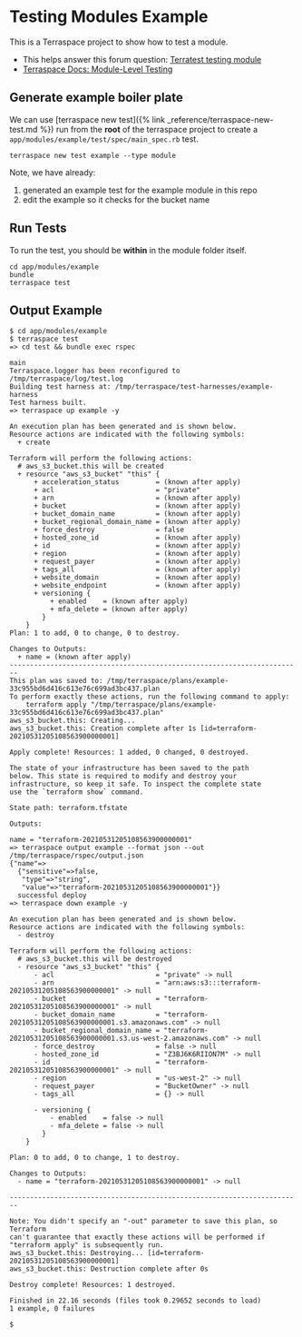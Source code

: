 # Testing Modules Example

This is a Terraspace project to show how to test a module.

* This helps answer this forum question: [Terratest testing module](https://community.boltops.com/t/terratest-testing-module/708)
* [Terraspace Docs: Module-Level Testing](https://terraspace.cloud/docs/testing/module/)

## Generate example boiler plate

We can use [terraspace new test]({% link _reference/terraspace-new-test.md %}) run from the **root** of the terraspace project to create a `app/modules/example/test/spec/main_spec.rb` test.

    terraspace new test example --type module

Note, we have already:

1. generated an example test for the example module in this repo
2. edit the example so it checks for the bucket name

## Run Tests

To run the test, you should be **within** in the module folder itself.

    cd app/modules/example
    bundle
    terraspace test

## Output Example


    $ cd app/modules/example
    $ terraspace test
    => cd test && bundle exec rspec

    main
    Terraspace.logger has been reconfigured to /tmp/terraspace/log/test.log
    Building test harness at: /tmp/terraspace/test-harnesses/example-harness
    Test harness built.
    => terraspace up example -y

    An execution plan has been generated and is shown below.
    Resource actions are indicated with the following symbols:
      + create

    Terraform will perform the following actions:
      # aws_s3_bucket.this will be created
      + resource "aws_s3_bucket" "this" {
          + acceleration_status         = (known after apply)
          + acl                         = "private"
          + arn                         = (known after apply)
          + bucket                      = (known after apply)
          + bucket_domain_name          = (known after apply)
          + bucket_regional_domain_name = (known after apply)
          + force_destroy               = false
          + hosted_zone_id              = (known after apply)
          + id                          = (known after apply)
          + region                      = (known after apply)
          + request_payer               = (known after apply)
          + tags_all                    = (known after apply)
          + website_domain              = (known after apply)
          + website_endpoint            = (known after apply)
          + versioning {
              + enabled    = (known after apply)
              + mfa_delete = (known after apply)
            }
        }
    Plan: 1 to add, 0 to change, 0 to destroy.

    Changes to Outputs:
      + name = (known after apply)
    ------------------------------------------------------------------------
    This plan was saved to: /tmp/terraspace/plans/example-33c955bd6d416c613e76c699ad3bc437.plan
    To perform exactly these actions, run the following command to apply:
        terraform apply "/tmp/terraspace/plans/example-33c955bd6d416c613e76c699ad3bc437.plan"
    aws_s3_bucket.this: Creating...
    aws_s3_bucket.this: Creation complete after 1s [id=terraform-20210531205108563900000001]

    Apply complete! Resources: 1 added, 0 changed, 0 destroyed.

    The state of your infrastructure has been saved to the path
    below. This state is required to modify and destroy your
    infrastructure, so keep it safe. To inspect the complete state
    use the `terraform show` command.

    State path: terraform.tfstate

    Outputs:

    name = "terraform-20210531205108563900000001"
    => terraspace output example --format json --out /tmp/terraspace/rspec/output.json
    {"name"=>
      {"sensitive"=>false,
       "type"=>"string",
       "value"=>"terraform-20210531205108563900000001"}}
      successful deploy
    => terraspace down example -y

    An execution plan has been generated and is shown below.
    Resource actions are indicated with the following symbols:
      - destroy

    Terraform will perform the following actions:
      # aws_s3_bucket.this will be destroyed
      - resource "aws_s3_bucket" "this" {
          - acl                         = "private" -> null
          - arn                         = "arn:aws:s3:::terraform-20210531205108563900000001" -> null
          - bucket                      = "terraform-20210531205108563900000001" -> null
          - bucket_domain_name          = "terraform-20210531205108563900000001.s3.amazonaws.com" -> null
          - bucket_regional_domain_name = "terraform-20210531205108563900000001.s3.us-west-2.amazonaws.com" -> null
          - force_destroy               = false -> null
          - hosted_zone_id              = "Z3BJ6K6RIION7M" -> null
          - id                          = "terraform-20210531205108563900000001" -> null
          - region                      = "us-west-2" -> null
          - request_payer               = "BucketOwner" -> null
          - tags_all                    = {} -> null

          - versioning {
              - enabled    = false -> null
              - mfa_delete = false -> null
            }
        }

    Plan: 0 to add, 0 to change, 1 to destroy.

    Changes to Outputs:
      - name = "terraform-20210531205108563900000001" -> null

    ------------------------------------------------------------------------

    Note: You didn't specify an "-out" parameter to save this plan, so Terraform
    can't guarantee that exactly these actions will be performed if
    "terraform apply" is subsequently run.
    aws_s3_bucket.this: Destroying... [id=terraform-20210531205108563900000001]
    aws_s3_bucket.this: Destruction complete after 0s

    Destroy complete! Resources: 1 destroyed.

    Finished in 22.16 seconds (files took 0.29652 seconds to load)
    1 example, 0 failures

    $
